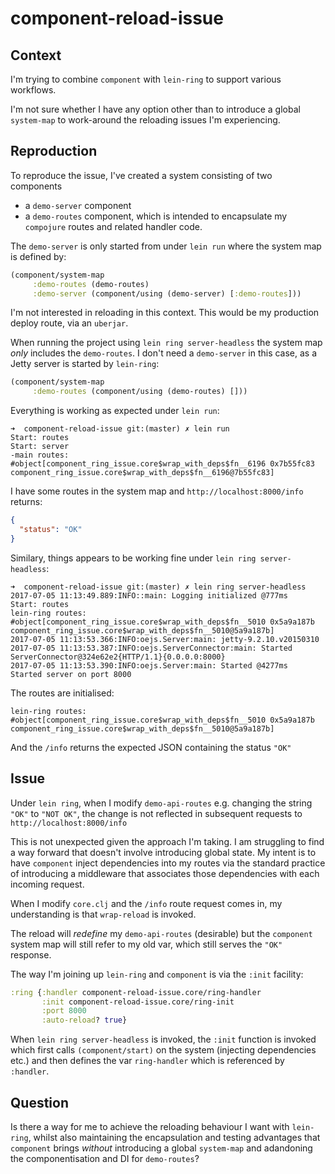# component-reload-issue

## Context
I'm trying to combine `component` with `lein-ring` to support various workflows.

I'm not sure whether I have any option other than to introduce a global `system-map` to work-around the reloading issues I'm experiencing.

## Reproduction

To reproduce the issue, I've created a system consisting of two components

- a `demo-server` component
- a `demo-routes` component, which is intended to encapsulate my `compojure` routes and related handler code.

The `demo-server` is only started from under `lein run` where the system map is defined by:

```clojure
(component/system-map
     :demo-routes (demo-routes)
     :demo-server (component/using (demo-server) [:demo-routes]))
```

I'm not interested in reloading in this context. This would be my production deploy route, via an `uberjar`.

When running the project using `lein ring server-headless` the system map *only* includes the `demo-routes`. I don't need a `demo-server` in this case, as a Jetty server is started by `lein-ring`:

```clojure
(component/system-map
     :demo-routes (component/using (demo-routes) []))
```

Everything is working as expected under `lein run`:

```
➜  component-reload-issue git:(master) ✗ lein run
Start: routes
Start: server
-main routes: #object[component_ring_issue.core$wrap_with_deps$fn__6196 0x7b55fc83 component_ring_issue.core$wrap_with_deps$fn__6196@7b55fc83]
```

I have some routes in the system map and `http://localhost:8000/info` returns:

```json
{
  "status": "OK"
}
```

Similary, things appears to be working fine under `lein ring server-headless`:

```
➜  component-reload-issue git:(master) ✗ lein ring server-headless
2017-07-05 11:13:49.889:INFO::main: Logging initialized @777ms
Start: routes
lein-ring routes: #object[component_ring_issue.core$wrap_with_deps$fn__5010 0x5a9a187b component_ring_issue.core$wrap_with_deps$fn__5010@5a9a187b]
2017-07-05 11:13:53.366:INFO:oejs.Server:main: jetty-9.2.10.v20150310
2017-07-05 11:13:53.387:INFO:oejs.ServerConnector:main: Started ServerConnector@324e62e2{HTTP/1.1}{0.0.0.0:8000}
2017-07-05 11:13:53.390:INFO:oejs.Server:main: Started @4277ms
Started server on port 8000
```

The routes are initialised:

```
lein-ring routes: #object[component_ring_issue.core$wrap_with_deps$fn__5010 0x5a9a187b component_ring_issue.core$wrap_with_deps$fn__5010@5a9a187b]
```

And the `/info` returns the expected JSON containing the status `"OK"`

## Issue

Under `lein ring`, when I modify `demo-api-routes` e.g. changing the string `"OK"` to `"NOT OK"`, the change is not reflected in subsequent requests to `http://localhost:8000/info`

This is not unexpected given the approach I'm taking. I am struggling to find a way forward that doesn't involve introducing global state. My intent is to have `component` inject dependencies into my routes via the standard practice of introducing a middleware that associates those dependencies with each incoming request.

When I modify `core.clj` and the `/info` route request comes in, my understanding is that `wrap-reload` is invoked.

The reload will *redefine* my `demo-api-routes` (desirable) but the `component` system map will still refer to my old var, which still serves the `"OK"` response.

The way I'm joining up `lein-ring` and `component` is via the `:init` facility:

```clojure
:ring {:handler component-reload-issue.core/ring-handler
       :init component-reload-issue.core/ring-init
       :port 8000
       :auto-reload? true}
```

When `lein ring server-headless` is invoked, the `:init` function is invoked which first calls `(component/start)` on the system (injecting dependencies etc.) and then defines the var `ring-handler` which is referenced by `:handler`.

## Question
Is there a way for me to achieve the reloading behaviour I want with `lein-ring`, whilst also maintaining the encapsulation and testing advantages that `component` brings *without* introducing a global `system-map` and adandoning the componentisation and DI for `demo-routes`?

